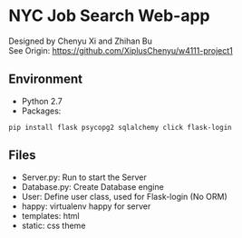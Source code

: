 # NYC Job Search Web-app
Designed by Chenyu Xi and Zhihan Bu<br/>
See Origin: https://github.com/XiplusChenyu/w4111-project1
## Environment
- Python 2.7
- Packages:  
```
pip install flask psycopg2 sqlalchemy click flask-login
```
## Files
- Server.py: Run to start the Server
- Database.py: Create Database engine
- User: Define user class, used for Flask-login (No ORM)
- happy: virtualenv happy for server
- templates: html
- static: css theme
